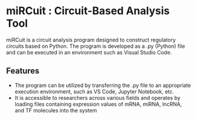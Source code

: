 # miRCuit : Circuit-Based Analysis Tool 

miRCuit is a circuit analysis program designed to construct regulatory circuits based on Python. The program is developed as a .py (Python) file and can be executed in an environment such as Visual Studio Code.

## Features
- The program can be utilized by transferring the .py file to an appropriate execution environment, such as VS Code, Jupyter Notebook, etc.
- It is accessible to researchers across various fields and operates by loading files containing expression values of mRNA, miRNA, lncRNA, and TF molecules into the system
